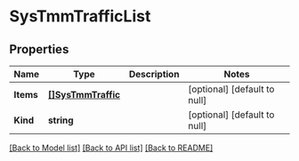 # SysTmmTrafficList

## Properties
Name | Type | Description | Notes
------------ | ------------- | ------------- | -------------
**Items** | [**[]SysTmmTraffic**](sys_tmmTraffic.md) |  | [optional] [default to null]
**Kind** | **string** |  | [optional] [default to null]

[[Back to Model list]](../README.md#documentation-for-models) [[Back to API list]](../README.md#documentation-for-api-endpoints) [[Back to README]](../README.md)


